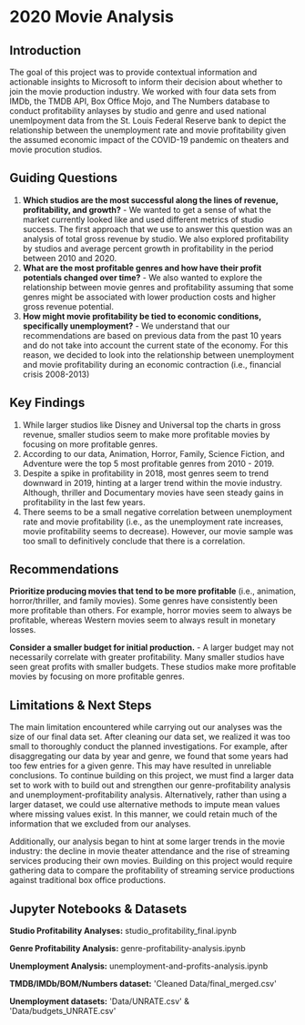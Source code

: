 # 2020 Movie Analysis

## Introduction
The goal of this project was to provide contextual information and actionable insights to Microsoft to inform their decision about whether to join the movie production industry. We worked with four data sets from IMDb, the TMDB API, Box Office Mojo, and The Numbers database to conduct profitability anlayses by studio and genre and used national unemlpoyment data from the St. Louis Federal Reserve bank to depict the relationship between the unemployment rate and movie profitability given the assumed economic impact of the COVID-19 pandemic on theaters and movie procution studios. 

## Guiding Questions
1. **Which studios are the most successful along the lines of revenue, profitability, and growth?** - We wanted to get a sense of what the market currently looked like and used different metrics of studio success. The first approach that we use to answer this question was an analysis of total gross revenue by studio. We also explored profitability by studios and average percent growth in profitability in the period between 2010 and 2020.
2. **What are the most profitable genres and how have their profit potentials changed over time?** - We also wanted to explore the relationship between movie genres and profitability assuming that some genres might be associated with lower production costs and higher gross revenue potential.
3. **How might movie profitability be tied to economic conditions, specifically unemployment?** - We understand that our recommendations are based on previous data from the past 10 years and do not take into account the current state of the economy. For this reason, we decided to look into the relationship between unemployment and movie profitability during an economic contraction (i.e., financial crisis 2008-2013)

## Key Findings
1. While larger studios like Disney and Universal top the charts in gross revenue, smaller studios seem to make more profitable movies by focusing on more profitable genres.
2. According to our data, Animation, Horror, Family, Science Fiction, and Adventure were the top 5 most profitable genres from 2010 - 2019.
3. Despite a spike in profitability in 2018, most genres seem to trend downward in 2019, hinting at a larger trend within the movie industry. Although, thriller and Documentary movies have seen steady gains in profitability in the last few years.
4. There seems to be a small negative correlation between unemployment rate and movie profitability (i.e., as the unemployment rate increases, movie profitability seems to decrease). However, our movie sample was too small to definitively conclude that there is a correlation.

## Recommendations
**Prioritize producing movies that tend to be more profitable** (i.e., animation, horror/thriller, and family movies). Some genres have consistently been more profitable than others. For example, horror movies seem to always be profitable, whereas Western movies seem to always result in monetary losses. 

**Consider a smaller budget for initial production.** - A larger budget may not necessarily correlate with greater profitability. Many smaller studios have seen great profits with smaller budgets. These studios make more profitable movies by focusing on more profitable genres. 

## Limitations & Next Steps
The main limitation encountered while carrying out our analyses was the size of our final data set. After cleaning our data set, we realized it was too small to thoroughly conduct the planned investigations. For example, after disaggregating our data by year and genre, we found that some years had too few entries for a given genre. This may have resulted in unreliable conclusions. To continue building on this project, we must find a larger data set to work with to build out and strengthen our genre-profitability analysis and unemployment-profitability analysis. Alternatively, rather than using a larger dataset, we could use alternative methods to impute mean values where missing values exist. In this manner, we could retain much of the information that we excluded from our analyses.

Additionally, our analysis began to hint at some larger trends in the movie industry: the decline in movie theater attendance and the rise of streaming services producing their own movies. Building on this project would require gathering data to compare the profitability of streaming service productions against traditional box office productions. 

## Jupyter Notebooks & Datasets
**Studio Profitability Analyses:** studio_profitability_final.ipynb

**Genre Profitability Analysis:** genre-profitability-analysis.ipynb

**Unemployment Analysis:** unemployment-and-profits-analysis.ipynb

**TMDB/IMDb/BOM/Numbers dataset:** 'Cleaned Data/final_merged.csv'

**Unemployment datasets:** 'Data/UNRATE.csv' & 'Data/budgets_UNRATE.csv'

